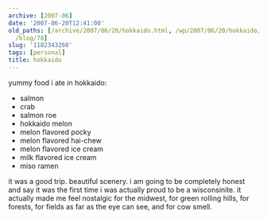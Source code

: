 ```yaml
---
archive: [2007-06]
date: '2007-06-20T12:41:00'
old_paths: [/archive/2007/06/20/hokkaido.html, /wp/2007/06/20/hokkaido/, /2007/06/20/hokkaido/,
  /blog/78]
slug: '1182343260'
tags: [personal]
title: hokkaido
---
```


yummy food i ate in hokkaido:

- salmon
- crab
- salmon roe
- hokkaido melon
- melon flavored pocky
- melon flavored hai-chew
- melon flavored ice cream
- milk flavored ice cream
- miso ramen

it was a good trip. beautiful scenery. i am going to be completely honest
and say it was the first time i was actually proud to be a wisconsinite.
it actually made me feel nostalgic for the midwest, for green rolling
hills, for forests, for fields as far as the eye can see, and for cow
smell.

